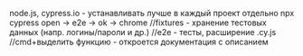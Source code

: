 node.js, cypress.io - устанавливать лучше в каждый проект отдельно
npx cypress open -> e2e -> ok -> chrome
//fixtures - хранение тестовых данных (напр. логины/пароли и др.)
//e2e - тесты, расширение .cy.js
//cmd+выделить функцию - откроется документация с описанием
